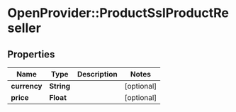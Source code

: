 # OpenProvider::ProductSslProductReseller

## Properties
Name | Type | Description | Notes
------------ | ------------- | ------------- | -------------
**currency** | **String** |  | [optional] 
**price** | **Float** |  | [optional] 

